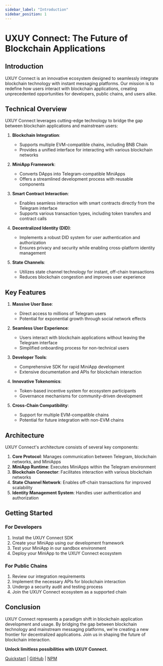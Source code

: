 ```yaml
---
sidebar_label: "Introduction"
sidebar_position: 1
---
```


# UXUY Connect: The Future of Blockchain Applications

## Introduction

UXUY Connect is an innovative ecosystem designed to seamlessly integrate blockchain technology with instant messaging platforms. Our mission is to redefine how users interact with blockchain applications, creating unprecedented opportunities for developers, public chains, and users alike.

## Technical Overview

UXUY Connect leverages cutting-edge technology to bridge the gap between blockchain applications and mainstream users:

1. **Blockchain Integration**:
    - Supports multiple EVM-compatible chains, including BNB Chain
    - Provides a unified interface for interacting with various blockchain networks

2. **MiniApp Framework**:
    - Converts DApps into Telegram-compatible MiniApps
    - Offers a streamlined development process with reusable components

3. **Smart Contract Interaction**:
    - Enables seamless interaction with smart contracts directly from the Telegram interface
    - Supports various transaction types, including token transfers and contract calls

4. **Decentralized Identity (DID)**:
    - Implements a robust DID system for user authentication and authorization
    - Ensures privacy and security while enabling cross-platform identity management

5. **State Channels**:
    - Utilizes state channel technology for instant, off-chain transactions
    - Reduces blockchain congestion and improves user experience

## Key Features

1. **Massive User Base**:
    - Direct access to millions of Telegram users
    - Potential for exponential growth through social network effects

2. **Seamless User Experience**:
    - Users interact with blockchain applications without leaving the Telegram interface
    - Simplified onboarding process for non-technical users

3. **Developer Tools**:
    - Comprehensive SDK for rapid MiniApp development
    - Extensive documentation and APIs for blockchain interaction

4. **Innovative Tokenomics**:
    - Token-based incentive system for ecosystem participants
    - Governance mechanisms for community-driven development

5. **Cross-Chain Compatibility**:
    - Support for multiple EVM-compatible chains
    - Potential for future integration with non-EVM chains

## Architecture

UXUY Connect's architecture consists of several key components:

1. **Core Protocol**: Manages communication between Telegram, blockchain networks, and MiniApps
2. **MiniApp Runtime**: Executes MiniApps within the Telegram environment
3. **Blockchain Connector**: Facilitates interaction with various blockchain networks
4. **State Channel Network**: Enables off-chain transactions for improved scalability
5. **Identity Management System**: Handles user authentication and authorization

## Getting Started

### For Developers

1. Install the UXUY Connect SDK
2. Create your MiniApp using our development framework
3. Test your MiniApp in our sandbox environment
4. Deploy your MiniApp to the UXUY Connect ecosystem

### For Public Chains

1. Review our integration requirements
2. Implement the necessary APIs for blockchain interaction
3. Undergo a security audit and testing process
4. Join the UXUY Connect ecosystem as a supported chain

## Conclusion

UXUY Connect represents a paradigm shift in blockchain application development and usage. By bridging the gap between blockchain technology and mainstream messaging platforms, we're creating a new frontier for decentralized applications. Join us in shaping the future of blockchain interaction.

**Unlock limitless possibilities with UXUY Connect.**

[Quickstart](/docs/uxuy-connect/quickstart.md) | [GitHub](https://github.com/uxuycom)
| [NPM](https://www.npmjs.com/package/@uxuycom/web3-tg-sdk)



